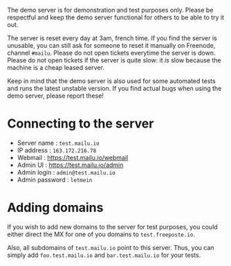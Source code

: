 The demo server is for demonstration and test purposes only. Please be respectful and keep the demo server functional for others to be able to try it out.

The server is reset every day at 3am, french time. If you find the server is unusable, you can still ask for someone to reset it manually on Freenode, channel ``#mailu``. Please do not open tickets everytime the server is down. Please do not open tickets if the server is quite slow: it *is* slow because the machine is a cheap leased server.

Keep in mind that the demo server is also used for some automated tests and runs the latest unstable version. If you find actual bugs when using the demo server, please report these!

Connecting to the server
========================

 * Server name : ``test.mailu.io``
 * IP address : ``163.172.216.78``
 * Webmail : https://test.mailu.io/webmail
 * Admin UI : https://test.mailu.io/admin
 * Admin login : ``admin@test.mailu.io``
 * Admin password : ``letmein``

Adding domains
==============

If you wish to add new domains to the server for test purposes, you could either direct the MX for one of you domains to ``test.freeposte.io``.

Also, all subdomains of ``test.mailu.io`` point to this server. Thus, you can simply add ``foo.test.mailu.io`` and ``bar.test.mailu.io`` for your tests.
